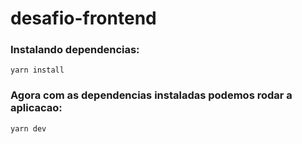 # desafio-frontend

### Instalando dependencias:

`yarn install`

### Agora com as dependencias instaladas podemos rodar a aplicacao:

`yarn dev`
